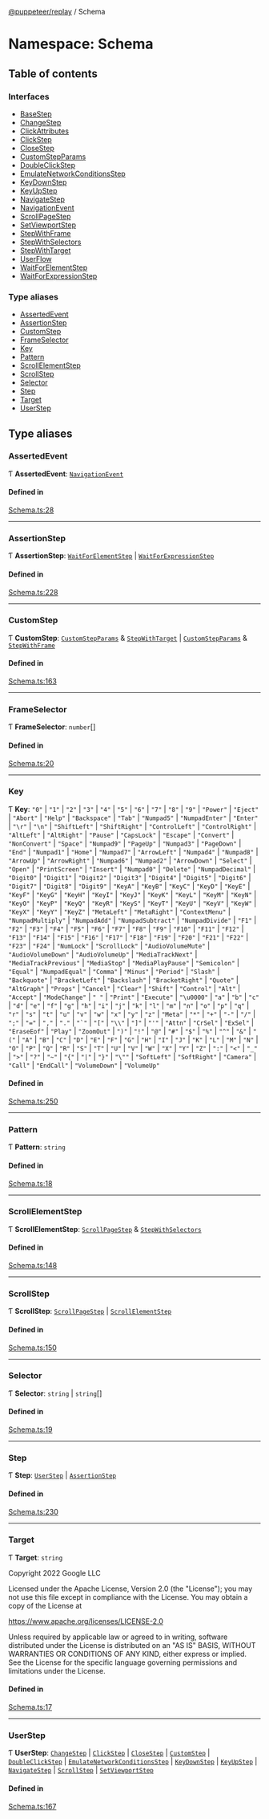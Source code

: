 [@puppeteer/replay](../README.md) / Schema

# Namespace: Schema

## Table of contents

### Interfaces

- [BaseStep](../interfaces/Schema.BaseStep.md)
- [ChangeStep](../interfaces/Schema.ChangeStep.md)
- [ClickAttributes](../interfaces/Schema.ClickAttributes.md)
- [ClickStep](../interfaces/Schema.ClickStep.md)
- [CloseStep](../interfaces/Schema.CloseStep.md)
- [CustomStepParams](../interfaces/Schema.CustomStepParams.md)
- [DoubleClickStep](../interfaces/Schema.DoubleClickStep.md)
- [EmulateNetworkConditionsStep](../interfaces/Schema.EmulateNetworkConditionsStep.md)
- [KeyDownStep](../interfaces/Schema.KeyDownStep.md)
- [KeyUpStep](../interfaces/Schema.KeyUpStep.md)
- [NavigateStep](../interfaces/Schema.NavigateStep.md)
- [NavigationEvent](../interfaces/Schema.NavigationEvent.md)
- [ScrollPageStep](../interfaces/Schema.ScrollPageStep.md)
- [SetViewportStep](../interfaces/Schema.SetViewportStep.md)
- [StepWithFrame](../interfaces/Schema.StepWithFrame.md)
- [StepWithSelectors](../interfaces/Schema.StepWithSelectors.md)
- [StepWithTarget](../interfaces/Schema.StepWithTarget.md)
- [UserFlow](../interfaces/Schema.UserFlow.md)
- [WaitForElementStep](../interfaces/Schema.WaitForElementStep.md)
- [WaitForExpressionStep](../interfaces/Schema.WaitForExpressionStep.md)

### Type aliases

- [AssertedEvent](Schema.md#assertedevent)
- [AssertionStep](Schema.md#assertionstep)
- [CustomStep](Schema.md#customstep)
- [FrameSelector](Schema.md#frameselector)
- [Key](Schema.md#key)
- [Pattern](Schema.md#pattern)
- [ScrollElementStep](Schema.md#scrollelementstep)
- [ScrollStep](Schema.md#scrollstep)
- [Selector](Schema.md#selector)
- [Step](Schema.md#step)
- [Target](Schema.md#target)
- [UserStep](Schema.md#userstep)

## Type aliases

### AssertedEvent

Ƭ **AssertedEvent**: [`NavigationEvent`](../interfaces/Schema.NavigationEvent.md)

#### Defined in

[Schema.ts:28](https://github.com/puppeteer/replay/blob/main/src/Schema.ts#L28)

___

### AssertionStep

Ƭ **AssertionStep**: [`WaitForElementStep`](../interfaces/Schema.WaitForElementStep.md) \| [`WaitForExpressionStep`](../interfaces/Schema.WaitForExpressionStep.md)

#### Defined in

[Schema.ts:228](https://github.com/puppeteer/replay/blob/main/src/Schema.ts#L228)

___

### CustomStep

Ƭ **CustomStep**: [`CustomStepParams`](../interfaces/Schema.CustomStepParams.md) & [`StepWithTarget`](../interfaces/Schema.StepWithTarget.md) \| [`CustomStepParams`](../interfaces/Schema.CustomStepParams.md) & [`StepWithFrame`](../interfaces/Schema.StepWithFrame.md)

#### Defined in

[Schema.ts:163](https://github.com/puppeteer/replay/blob/main/src/Schema.ts#L163)

___

### FrameSelector

Ƭ **FrameSelector**: `number`[]

#### Defined in

[Schema.ts:20](https://github.com/puppeteer/replay/blob/main/src/Schema.ts#L20)

___

### Key

Ƭ **Key**: ``"0"`` \| ``"1"`` \| ``"2"`` \| ``"3"`` \| ``"4"`` \| ``"5"`` \| ``"6"`` \| ``"7"`` \| ``"8"`` \| ``"9"`` \| ``"Power"`` \| ``"Eject"`` \| ``"Abort"`` \| ``"Help"`` \| ``"Backspace"`` \| ``"Tab"`` \| ``"Numpad5"`` \| ``"NumpadEnter"`` \| ``"Enter"`` \| ``"\r"`` \| ``"\n"`` \| ``"ShiftLeft"`` \| ``"ShiftRight"`` \| ``"ControlLeft"`` \| ``"ControlRight"`` \| ``"AltLeft"`` \| ``"AltRight"`` \| ``"Pause"`` \| ``"CapsLock"`` \| ``"Escape"`` \| ``"Convert"`` \| ``"NonConvert"`` \| ``"Space"`` \| ``"Numpad9"`` \| ``"PageUp"`` \| ``"Numpad3"`` \| ``"PageDown"`` \| ``"End"`` \| ``"Numpad1"`` \| ``"Home"`` \| ``"Numpad7"`` \| ``"ArrowLeft"`` \| ``"Numpad4"`` \| ``"Numpad8"`` \| ``"ArrowUp"`` \| ``"ArrowRight"`` \| ``"Numpad6"`` \| ``"Numpad2"`` \| ``"ArrowDown"`` \| ``"Select"`` \| ``"Open"`` \| ``"PrintScreen"`` \| ``"Insert"`` \| ``"Numpad0"`` \| ``"Delete"`` \| ``"NumpadDecimal"`` \| ``"Digit0"`` \| ``"Digit1"`` \| ``"Digit2"`` \| ``"Digit3"`` \| ``"Digit4"`` \| ``"Digit5"`` \| ``"Digit6"`` \| ``"Digit7"`` \| ``"Digit8"`` \| ``"Digit9"`` \| ``"KeyA"`` \| ``"KeyB"`` \| ``"KeyC"`` \| ``"KeyD"`` \| ``"KeyE"`` \| ``"KeyF"`` \| ``"KeyG"`` \| ``"KeyH"`` \| ``"KeyI"`` \| ``"KeyJ"`` \| ``"KeyK"`` \| ``"KeyL"`` \| ``"KeyM"`` \| ``"KeyN"`` \| ``"KeyO"`` \| ``"KeyP"`` \| ``"KeyQ"`` \| ``"KeyR"`` \| ``"KeyS"`` \| ``"KeyT"`` \| ``"KeyU"`` \| ``"KeyV"`` \| ``"KeyW"`` \| ``"KeyX"`` \| ``"KeyY"`` \| ``"KeyZ"`` \| ``"MetaLeft"`` \| ``"MetaRight"`` \| ``"ContextMenu"`` \| ``"NumpadMultiply"`` \| ``"NumpadAdd"`` \| ``"NumpadSubtract"`` \| ``"NumpadDivide"`` \| ``"F1"`` \| ``"F2"`` \| ``"F3"`` \| ``"F4"`` \| ``"F5"`` \| ``"F6"`` \| ``"F7"`` \| ``"F8"`` \| ``"F9"`` \| ``"F10"`` \| ``"F11"`` \| ``"F12"`` \| ``"F13"`` \| ``"F14"`` \| ``"F15"`` \| ``"F16"`` \| ``"F17"`` \| ``"F18"`` \| ``"F19"`` \| ``"F20"`` \| ``"F21"`` \| ``"F22"`` \| ``"F23"`` \| ``"F24"`` \| ``"NumLock"`` \| ``"ScrollLock"`` \| ``"AudioVolumeMute"`` \| ``"AudioVolumeDown"`` \| ``"AudioVolumeUp"`` \| ``"MediaTrackNext"`` \| ``"MediaTrackPrevious"`` \| ``"MediaStop"`` \| ``"MediaPlayPause"`` \| ``"Semicolon"`` \| ``"Equal"`` \| ``"NumpadEqual"`` \| ``"Comma"`` \| ``"Minus"`` \| ``"Period"`` \| ``"Slash"`` \| ``"Backquote"`` \| ``"BracketLeft"`` \| ``"Backslash"`` \| ``"BracketRight"`` \| ``"Quote"`` \| ``"AltGraph"`` \| ``"Props"`` \| ``"Cancel"`` \| ``"Clear"`` \| ``"Shift"`` \| ``"Control"`` \| ``"Alt"`` \| ``"Accept"`` \| ``"ModeChange"`` \| ``" "`` \| ``"Print"`` \| ``"Execute"`` \| ``"\u0000"`` \| ``"a"`` \| ``"b"`` \| ``"c"`` \| ``"d"`` \| ``"e"`` \| ``"f"`` \| ``"g"`` \| ``"h"`` \| ``"i"`` \| ``"j"`` \| ``"k"`` \| ``"l"`` \| ``"m"`` \| ``"n"`` \| ``"o"`` \| ``"p"`` \| ``"q"`` \| ``"r"`` \| ``"s"`` \| ``"t"`` \| ``"u"`` \| ``"v"`` \| ``"w"`` \| ``"x"`` \| ``"y"`` \| ``"z"`` \| ``"Meta"`` \| ``"*"`` \| ``"+"`` \| ``"-"`` \| ``"/"`` \| ``";"`` \| ``"="`` \| ``","`` \| ``"."`` \| ``"`"`` \| ``"["`` \| ``"\\"`` \| ``"]"`` \| ``"'"`` \| ``"Attn"`` \| ``"CrSel"`` \| ``"ExSel"`` \| ``"EraseEof"`` \| ``"Play"`` \| ``"ZoomOut"`` \| ``")"`` \| ``"!"`` \| ``"@"`` \| ``"#"`` \| ``"$"`` \| ``"%"`` \| ``"^"`` \| ``"&"`` \| ``"("`` \| ``"A"`` \| ``"B"`` \| ``"C"`` \| ``"D"`` \| ``"E"`` \| ``"F"`` \| ``"G"`` \| ``"H"`` \| ``"I"`` \| ``"J"`` \| ``"K"`` \| ``"L"`` \| ``"M"`` \| ``"N"`` \| ``"O"`` \| ``"P"`` \| ``"Q"`` \| ``"R"`` \| ``"S"`` \| ``"T"`` \| ``"U"`` \| ``"V"`` \| ``"W"`` \| ``"X"`` \| ``"Y"`` \| ``"Z"`` \| ``":"`` \| ``"<"`` \| ``"_"`` \| ``">"`` \| ``"?"`` \| ``"~"`` \| ``"{"`` \| ``"|"`` \| ``"}"`` \| ``"\""`` \| ``"SoftLeft"`` \| ``"SoftRight"`` \| ``"Camera"`` \| ``"Call"`` \| ``"EndCall"`` \| ``"VolumeDown"`` \| ``"VolumeUp"``

#### Defined in

[Schema.ts:250](https://github.com/puppeteer/replay/blob/main/src/Schema.ts#L250)

___

### Pattern

Ƭ **Pattern**: `string`

#### Defined in

[Schema.ts:18](https://github.com/puppeteer/replay/blob/main/src/Schema.ts#L18)

___

### ScrollElementStep

Ƭ **ScrollElementStep**: [`ScrollPageStep`](../interfaces/Schema.ScrollPageStep.md) & [`StepWithSelectors`](../interfaces/Schema.StepWithSelectors.md)

#### Defined in

[Schema.ts:148](https://github.com/puppeteer/replay/blob/main/src/Schema.ts#L148)

___

### ScrollStep

Ƭ **ScrollStep**: [`ScrollPageStep`](../interfaces/Schema.ScrollPageStep.md) \| [`ScrollElementStep`](Schema.md#scrollelementstep)

#### Defined in

[Schema.ts:150](https://github.com/puppeteer/replay/blob/main/src/Schema.ts#L150)

___

### Selector

Ƭ **Selector**: `string` \| `string`[]

#### Defined in

[Schema.ts:19](https://github.com/puppeteer/replay/blob/main/src/Schema.ts#L19)

___

### Step

Ƭ **Step**: [`UserStep`](Schema.md#userstep) \| [`AssertionStep`](Schema.md#assertionstep)

#### Defined in

[Schema.ts:230](https://github.com/puppeteer/replay/blob/main/src/Schema.ts#L230)

___

### Target

Ƭ **Target**: `string`

Copyright 2022 Google LLC

Licensed under the Apache License, Version 2.0 (the "License");
you may not use this file except in compliance with the License.
You may obtain a copy of the License at

https://www.apache.org/licenses/LICENSE-2.0

Unless required by applicable law or agreed to in writing, software
distributed under the License is distributed on an "AS IS" BASIS,
WITHOUT WARRANTIES OR CONDITIONS OF ANY KIND, either express or implied.
See the License for the specific language governing permissions and
limitations under the License.

#### Defined in

[Schema.ts:17](https://github.com/puppeteer/replay/blob/main/src/Schema.ts#L17)

___

### UserStep

Ƭ **UserStep**: [`ChangeStep`](../interfaces/Schema.ChangeStep.md) \| [`ClickStep`](../interfaces/Schema.ClickStep.md) \| [`CloseStep`](../interfaces/Schema.CloseStep.md) \| [`CustomStep`](Schema.md#customstep) \| [`DoubleClickStep`](../interfaces/Schema.DoubleClickStep.md) \| [`EmulateNetworkConditionsStep`](../interfaces/Schema.EmulateNetworkConditionsStep.md) \| [`KeyDownStep`](../interfaces/Schema.KeyDownStep.md) \| [`KeyUpStep`](../interfaces/Schema.KeyUpStep.md) \| [`NavigateStep`](../interfaces/Schema.NavigateStep.md) \| [`ScrollStep`](Schema.md#scrollstep) \| [`SetViewportStep`](../interfaces/Schema.SetViewportStep.md)

#### Defined in

[Schema.ts:167](https://github.com/puppeteer/replay/blob/main/src/Schema.ts#L167)
